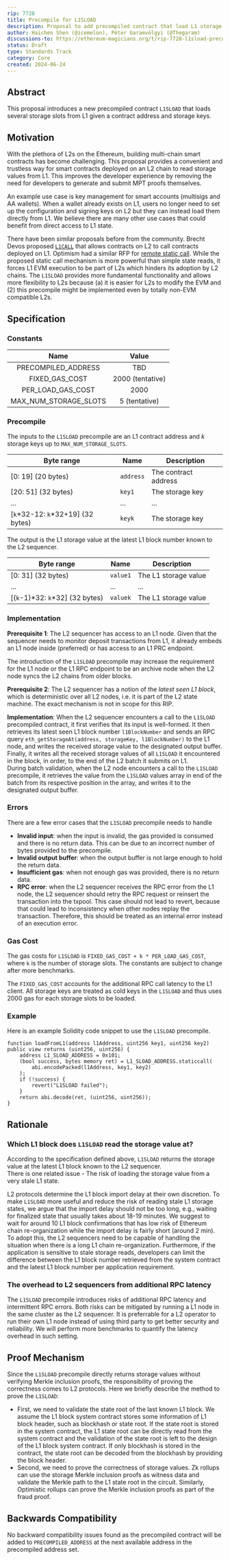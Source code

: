 ```yaml
---
rip: 7728
title: Precompile for L1SLOAD
description: Proposal to add precompiled contract that load L1 storage slots.
author: Haichen Shen (@icemelon), Péter Garamvölgyi (@Thegaram)
discussions-to: https://ethereum-magicians.org/t/rip-7728-l1sload-precompile/20388
status: Draft
type: Standards Track
category: Core
created: 2024-06-24
---
```


## Abstract

This proposal introduces a new precompiled contract `L1SLOAD` that loads several storage slots from L1 given a contract address and storage keys.

## Motivation

With the plethora of L2s on the Ethereum, building multi-chain smart contracts has become challenging. This proposal provides a convenient and trustless way for smart contracts deployed on an L2 chain to read storage values from L1. This improves the developer experience by removing the need for developers to generate and submit MPT proofs themselves.

An example use case is key management for smart accounts (multisigs and AA wallets). When a wallet already exists on L1, users no longer need to set up the configuration and signing keys on L2 but they can instead load them directly from L1. We believe there are many other use cases that could benefit from direct access to L1 state.

There have been similar proposals before from the community. Brecht Devos proposed [`L1CALL`](https://ethresear.ch/t/cross-layer-communication-trivially-provable-and-efficient-read-access-to-the-parent-chain/15396) that allows contracts on L2 to call contracts deployed on L1. Optimism had a similar RFP for [remote static call](https://github.com/ethereum-optimism/ecosystem-contributions/issues/76). While the proposed static call mechanism is more powerful than simple state reads, it forces L1 EVM execution to be part of L2s which hinders its adoption by L2 chains. The `L1SLOAD` provides more fundamental functionality and allows more flexibility to L2s because (a) it is easier for L2s to modify the EVM and (2) this precompile might be implemented even by totally non-EVM compatible L2s.


## Specification

### Constants

| Name                  | Value            |
|:---------------------:|:----------------:|
| PRECOMPILED_ADDRESS   | TBD              |
| FIXED_GAS_COST        | 2000 (tentative) |
| PER_LOAD_GAS_COST     | 2000             |
| MAX_NUM_STORAGE_SLOTS | 5 (tentative)    |

### Precompile

The inputs to the `L1SLOAD` precompile are an L1 contract address and $k$ storage keys up to `MAX_NUM_STORAGE_SLOTS`.

| Byte range | Name | Description |
| --- | --- | --- |
| [0: 19] (20 bytes) | `address` | The contract address |
| [20: 51] (32 bytes) | `key1` | The storage key |
| ... | ... | ... |
| [`k`\*32-12: `k`\*32+19] (32 bytes) | `keyk` | The storage key |

The output is the L1 storage value at the latest L1 block number known to the L2 sequencer.

| Byte range | Name | Description |
| --- | --- | --- |
| [0: 31] (32 bytes) | `value1` | The L1 storage value |
| ... | ... | ... |
| [(`k`-1)\*32: `k`\*32] (32 bytes) | `valuek` | The L1 storage value |

### Implementation

**Prerequisite 1**: The L2 sequencer has access to an L1 node. Given that the sequencer needs to monitor deposit transactions from L1, it already embeds an L1 node inside (preferred) or has access to an L1 PRC endpoint.

The introduction of the `L1SLOAD` precompile may increase the requirement for the L1 node or the L1 RPC endpoint to be an archive node when the L2 node syncs the L2 chains from older blocks.

**Prerequisite 2**: The L2 sequencer has a notion of the *latest seen L1 block*, which is deterministic over all L2 nodes, i.e. it is part of the L2 state machine. The exact mechanism is not in scope for this RIP.

**Implementation**: When the L2 sequencer encounters a call to the `L1SLOAD` precompiled contract, it first verifies that its input is well-formed. It then retrieves its latest seen L1 block number `l1BlockNumber` and sends an RPC query `eth_getStorageAt(address, storageKey, l1BlockNumber)` to the L1 node, and writes the received storage value to the designated output buffer. Finally, it writes all the received storage values of all `L1SLOAD` it encountered in the block, in order, to the end of the L2 batch it submits on L1.  \
During batch validation, when the L2 node encounters a call to the `L1SLOAD` precompile, it retrieves the value from the `L1SLOAD` values array in end of the batch from its respective position in the array, and writes it to the designated output buffer.    

### Errors

There are a few error cases that the `L1SLOAD` precompile needs to handle
- **Invalid input**: when the input is invalid, the gas provided is consumed and there is no return data. This can be due to an incorrect number of bytes provided to the precompile.
- **Invalid output buffer**: when the output buffer is not large enough to hold the return data.
- **Insufficient gas**: when not enough gas was provided, there is no return data.
- **RPC error**: when the L2 sequencer receives the RPC error from the L1 node, the L2 sequencer should retry the RPC request or reinsert the transaction into the txpool. This case should not lead to revert, because that could lead to inconsistency when other nodes replay the transaction. Therefore, this should be treated as an internal error instead of an execution error.

### Gas Cost

The gas costs for `L1SLOAD` is `FIXED_GAS_COST + k * PER_LOAD_GAS_COST`, where `k` is the number of storage slots. The constants are subject to change after more benchmarks.

The `FIXED_GAS_COST` accounts for the additional RPC call latency to the L1 client. All storage keys are treated as cold keys in the `L1SLOAD` and thus uses 2000 gas for each storage slots to be loaded.

### Example

Here is an example Solidity code snippet to use the `L1SLOAD` precompile.

```solidity=
function loadFromL1(address l1Address, uint256 key1, uint256 key2) public view returns (uint256, uint256) {
    address L1_SLOAD_ADDRESS = 0x101;
    (bool success, bytes memory ret) = L1_SLOAD_ADDRESS.staticcall(
        abi.encodePacked(l1Address, key1, key2)
    );
    if (!success) {
        revert("L1SLOAD failed");
    }
    return abi.decode(ret, (uint256, uint256));
}
```

## Rationale

### Which L1 block does `L1SLOAD` read the storage value at?

According to the specification defined above, `L1SLOAD` returns the storage value at the latest L1 block known to the L2 sequencer. \
There is one related issue - The risk of loading the storage value from a very stale L1 state.

L2 protocols determine the L1 block import delay at their own discretion. To make `L1SLOAD` more useful and reduce the risk of reading stale L1 storage states, we argue that the import delay should not be too long, e.g., waiting for finalized state that usually takes about 18-19 minutes. We suggest to wait for around 10 L1 block confirmations that has low risk of Ethereum chain re-organization while the import delay is fairly short (around 2 min). To adopt this, the L2 sequencers need to be capable of handling the situation when there is a long L1 chain re-organization. Furthermore, if the application is sensitive to stale storage reads, developers can limit the difference between the L1 block number retrieved from the system contract and the latest L1 block number per application requirement.

### The overhead to L2 sequencers from additional RPC latency
The `L1SLOAD` precompile introduces risks of additional RPC latency and intermittent RPC errors. Both risks can be mitigated by running a L1 node in the same cluster as the L2 sequencer. It is preferrable for a L2 operator to run their own L1 node instead of using third party to get better security and reliability. We will perform more benchmarks to quantify the latency overhead in such setting.

## Proof Mechanism

Since the `L1SLOAD` precompile directly returns storage values without verifying Merkle inclusion proofs, the responsibility of proving the correctness comes to L2 protocols. Here we briefly describe the method to prove the `L1SLOAD`:
- First, we need to validate the state root of the last known L1 block. We assume the L1 block system contract stores some information of L1 block header, such as blockhash or state root. If the state root is stored in the system contract, the L1 state root can be directly read from the system contract and the validation of the state root is left to the design of the L1 block system contract. If only blockhash is stored in the contract, the state root can be decoded from the blockhash by providing the block header.
- Second, we need to prove the correctness of storage values. Zk rollups can use the storage Merkle inclusion proofs as witness data and validate the Merkle path to the L1 state root in the circuit. Similarly, Optimistic rollups can prove the Merkle inclusion proofs as part of the fraud proof.

## Backwards Compatibility

No backward compatibility issues found as the precompiled contract will be added to `PRECOMPILED_ADDRESS` at the next available address in the precompiled address set.

